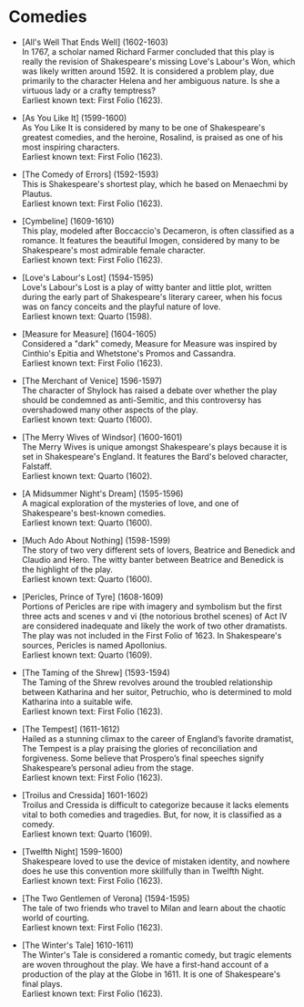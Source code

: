 <!-- ======================================================================
--- Search engine
title:          Comedies
keywords:       comedies
description:    Comedies of William Shakespeare.
--- Menu system
order:          0
text:           Index
hidden:         false
umbel:          false
--- Page properties
id:             
document:       
layout:         
---$-segment:
======================================================================= -->

# Comedies

* [All's Well That Ends Well] (1602-1603)  
  In 1767, a scholar named Richard Farmer concluded that this play is really
  the revision of Shakespeare's missing Love's Labour's Won, which was likely
  written around 1592. It is considered a problem play, due primarily to the
  character Helena and her ambiguous nature. Is she a virtuous lady or a crafty
  temptress?  
  Earliest known text: First Folio (1623).

* [As You Like It] (1599-1600)  
  As You Like It is considered by many to be one of Shakespeare's greatest comedies,
  and the heroine, Rosalind, is praised as one of his most inspiring characters.  
  Earliest known text: First Folio (1623).

* [The Comedy of Errors] (1592-1593)  
  This is Shakespeare's shortest play, which he based on Menaechmi by Plautus.  
  Earliest known text: First Folio (1623).

* [Cymbeline] (1609-1610)  
  This play, modeled after Boccaccio's Decameron, is often classified as a romance.
  It features the beautiful Imogen, considered by many to be Shakespeare's most
  admirable female character.  
  Earliest known text: First Folio (1623).

* [Love's Labour's Lost] (1594-1595)  
  Love's Labour's Lost is a play of witty banter and little plot, written during
  the early part of Shakespeare's literary career, when his focus was on fancy
  conceits and the playful nature of love.  
  Earliest known text: Quarto (1598).

* [Measure for Measure] (1604-1605)  
  Considered a "dark" comedy, Measure for Measure was inspired by Cinthio's Epitia
  and Whetstone's Promos and Cassandra.  
  Earliest known text: First Folio (1623).

* [The Merchant of Venice] 1596-1597)  
  The character of Shylock has raised a debate over whether the play should be
  condemned as anti-Semitic, and this controversy has overshadowed many other
  aspects of the play.  
  Earliest known text: Quarto (1600).

* [The Merry Wives of Windsor] (1600-1601)  
  The Merry Wives is unique amongst Shakespeare's plays because it is set in
  Shakespeare's England. It features the Bard's beloved character, Falstaff.  
  Earliest known text: Quarto (1602).

* [A Midsummer Night's Dream] (1595-1596)  
  A magical exploration of the mysteries of love, and one of Shakespeare's
  best-known comedies.  
  Earliest known text: Quarto (1600).

* [Much Ado About Nothing] (1598-1599)  
  The story of two very different sets of lovers, Beatrice and Benedick and
  Claudio and Hero. The witty banter between Beatrice and Benedick is the highlight
  of the play.  
  Earliest known text: Quarto (1600).

* [Pericles, Prince of Tyre] (1608-1609)  
  Portions of Pericles are ripe with imagery and symbolism but the first three acts
  and scenes v and vi (the notorious brothel scenes) of Act IV are considered
  inadequate and likely the work of two other dramatists. The play was not included
  in the First Folio of 1623. In Shakespeare's sources, Pericles is named Apollonius.  
  Earliest known text: Quarto (1609).

* [The Taming of the Shrew] (1593-1594)  
  The Taming of the Shrew revolves around the troubled relationship between Katharina
  and her suitor, Petruchio, who is determined to mold Katharina into a suitable wife.  
  Earliest known text: First Folio (1623).

* [The Tempest] (1611-1612)  
  Hailed as a stunning climax to the career of England’s favorite dramatist, The
  Tempest is a play praising the glories of reconciliation and forgiveness. Some
  believe that Prospero’s final speeches signify Shakespeare’s personal adieu from
  the stage.  
  Earliest known text: First Folio (1623).

* [Troilus and Cressida] 1601-1602)  
  Troilus and Cressida is difficult to categorize because it lacks elements vital to
  both comedies and tragedies. But, for now, it is classified as a comedy.  
  Earliest known text: Quarto (1609).

* [Twelfth Night] 1599-1600)  
  Shakespeare loved to use the device of mistaken identity, and nowhere does he use
  this convention more skillfully than in Twelfth Night.  
  Earliest known text: First Folio (1623).

* [The Two Gentlemen of Verona] (1594-1595)  
  The tale of two friends who travel to Milan and learn about the chaotic world of
  courting.  
  Earliest known text: First Folio (1623).

* [The Winter's Tale] 1610-1611)  
  The Winter's Tale is considered a romantic comedy, but tragic elements are woven
  throughout the play. We have a first-hand account of a production of the play at
  the Globe in 1611. It is one of Shakespeare's final plays.  
  Earliest known text: First Folio (1623).
